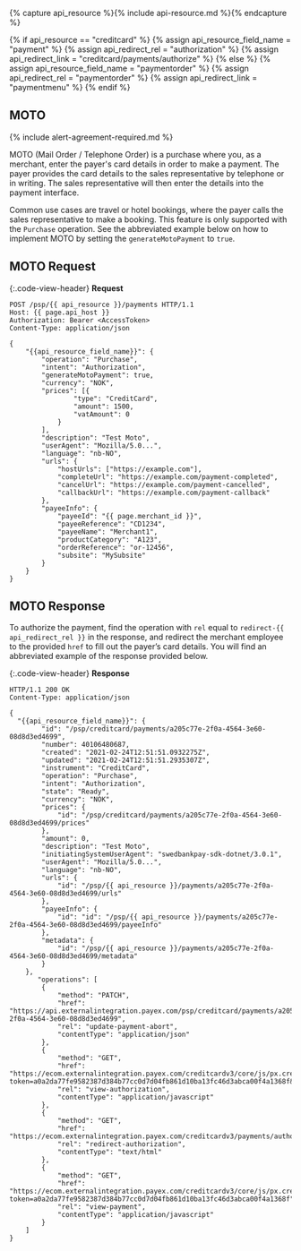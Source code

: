 {% capture api_resource %}{% include api-resource.md %}{% endcapture %}

{% if api_resource == "creditcard" %}
    {% assign api_resource_field_name = "payment" %}
    {% assign api_redirect_rel = "authorization" %}
    {% assign api_redirect_link = "creditcard/payments/authorize" %}
{% else %}
    {% assign api_resource_field_name = "paymentorder" %}
    {% assign api_redirect_rel = "paymentorder" %}
    {% assign api_redirect_link = "paymentmenu" %}
{% endif %}

## MOTO

{% include alert-agreement-required.md %}

MOTO (Mail Order / Telephone Order) is a purchase where you, as a merchant,
enter the payer's card details in order to make a payment. The payer provides
the card details to the sales representative by telephone or in writing.
The sales representative will then enter the details into the payment interface.

Common use cases are travel or hotel bookings, where the payer calls the sales
representative to make a booking. This feature is only supported with the
`Purchase` operation. See the abbreviated example below on how to implement MOTO
by setting the `generateMotoPayment` to `true`.

## MOTO Request

{:.code-view-header}
**Request**

```http
POST /psp/{{ api_resource }}/payments HTTP/1.1
Host: {{ page.api_host }}
Authorization: Bearer <AccessToken>
Content-Type: application/json

{
    "{{api_resource_field_name}}": {
        "operation": "Purchase",
        "intent": "Authorization",
        "generateMotoPayment": true,
        "currency": "NOK",
        "prices": [{
                "type": "CreditCard",
                "amount": 1500,
                "vatAmount": 0
            }
        ],
        "description": "Test Moto",
        "userAgent": "Mozilla/5.0...",
        "language": "nb-NO",
        "urls": {
            "hostUrls": ["https://example.com"],
            "completeUrl": "https://example.com/payment-completed",
            "cancelUrl": "https://example.com/payment-cancelled",
            "callbackUrl": "https://example.com/payment-callback"
        },
        "payeeInfo": {
            "payeeId": "{{ page.merchant_id }}",
            "payeeReference": "CD1234",
            "payeeName": "Merchant1",
            "productCategory": "A123",
            "orderReference": "or-12456",
            "subsite": "MySubsite"
        }
    }
}
```

## MOTO Response

To authorize the payment, find the operation with `rel` equal to
`redirect-{{ api_redirect_rel }}` in the response, and redirect the merchant
employee to the provided `href` to fill out the payer’s card details. You will
find an abbreviated example of the response provided below.

{:.code-view-header}
**Response**

```http
HTTP/1.1 200 OK
Content-Type: application/json

{
  "{{api_resource_field_name}}": {
        "id": "/psp/creditcard/payments/a205c77e-2f0a-4564-3e60-08d8d3ed4699",
        "number": 40106480687,
        "created": "2021-02-24T12:51:51.0932275Z",
        "updated": "2021-02-24T12:51:51.2935307Z",
        "instrument": "CreditCard",
        "operation": "Purchase",
        "intent": "Authorization",
        "state": "Ready",
        "currency": "NOK",
        "prices": {
            "id": "/psp/creditcard/payments/a205c77e-2f0a-4564-3e60-08d8d3ed4699/prices"
        },
        "amount": 0,
        "description": "Test Moto",
        "initiatingSystemUserAgent": "swedbankpay-sdk-dotnet/3.0.1",
        "userAgent": "Mozilla/5.0...",
        "language": "nb-NO",
        "urls": {
            "id": "/psp/{{ api_resource }}/payments/a205c77e-2f0a-4564-3e60-08d8d3ed4699/urls"
        },
        "payeeInfo": {
            "id": "id": "/psp/{{ api_resource }}/payments/a205c77e-2f0a-4564-3e60-08d8d3ed4699/payeeInfo"
        },
        "metadata": {
            "id": "/psp/{{ api_resource }}/payments/a205c77e-2f0a-4564-3e60-08d8d3ed4699/metadata"
        }
    },
       "operations": [
        {
            "method": "PATCH",
            "href": "https://api.externalintegration.payex.com/psp/creditcard/payments/a205c77e-2f0a-4564-3e60-08d8d3ed4699",
            "rel": "update-payment-abort",
            "contentType": "application/json"
        },
        {
            "method": "GET",
            "href": "https://ecom.externalintegration.payex.com/creditcardv3/core/js/px.creditcard.client.js?token=a0a2da77fe9582387d384b77cc0d7d04fb861d10ba13fc46d3abca00f4a1368f&operation=authorize",
            "rel": "view-authorization",
            "contentType": "application/javascript"
        },
        {
            "method": "GET",
            "href": "https://ecom.externalintegration.payex.com/creditcardv3/payments/authorize/a0a2da77fe9582387d384b77cc0d7d04fb861d10ba13fc46d3abca00f4a1368f",
            "rel": "redirect-authorization",
            "contentType": "text/html"
        },
        {
            "method": "GET",
            "href": "https://ecom.externalintegration.payex.com/creditcardv3/core/js/px.creditcard.client.js?token=a0a2da77fe9582387d384b77cc0d7d04fb861d10ba13fc46d3abca00f4a1368f",
            "rel": "view-payment",
            "contentType": "application/javascript"
        }
    ]
}
```
